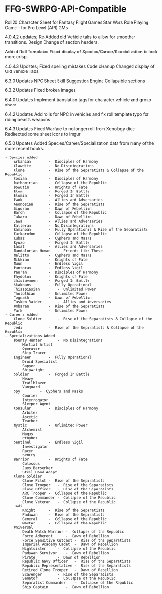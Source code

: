 # FFG-SWRPG-API-Compatible
Roll20 Character Sheet for Fantasy Flight Games Star Wars Role Playing Game - for Pro Level (API) GMs

4.0.4.2 updates;
Re-Added old Vehicle tabs to allow for smoother transitions.
Design Change of section headers.

Added Roll Templates
Fixed display of Species/Career/Specialization to look more crisp.

4.0.4.3 Updates;
Fixed spelling mistakes
Code cleanup
Changed display of Old Vehicle Tabs

6.3.0 Updates
NPC Sheet
Skill Suggestion Engine
Collapsible sections

6.3.2 Updates
Fixed broken images.

6.4.0 Updates
Implement translation tags for character vehicle and group sheet

6.4.2 Updates
Add rolls for NPC in vehicles and fix roll template typo for riding beasts weapons

6.4.3 Updates
Fixed Warfare to no longer roll from Xenology dice
Redirected some sheet icons to imgur

6.5.0 Updates
Added Species/Career/Specialization data from many of the more recent books.

	- Species added
		Arkanian		-  Disciples of Harmony
		Clawdite		-  No Disintegrations	
		Clone			-  Rise of the Separatists & Collapse of the Republic
		Cosian			-  Disciples of Harmony
		Dathomirian		-  Collapse of the Republic
		Dowutin			-  Knights of Fate
		Elom			-  Forged In Battle
		Elomin			-  Forged In Battle
		Ewok			-  Allies and Adversaries
		Geonosian		-  Rise of the Separatists
		Gigoran			-  Dawn of Rebellion
		Harch			-  Collapse of the Republic
		Iakaru			-  Dawn of Rebellion
		Jawa			-  Allies and Adversaries
		Kalleran		-  No Disintegrations
		Kaminoan		-  Fully Operational & Rise of the Separatists
		Karkarodon		-  Collapse of the Republic
		Kubaz			-  Cyphers and Masks
		Kyuzo			-  Forged In Battle
		Lasat			-  Allies and Adversaries
		Mandalorian Human	-  Friends Like These
		Melitto			-  Cyphers and Masks
		Mikkian			-  Knights of Fate
		Muun			-  Endless Vigil
		Pantoran		-  Endless Vigil
		Pau'an			-  Disciples of Harmony
		Phydolon		-  Knights of Fate
		Shistavanen		-  Forged In Battle
		Skakoans		-  Fully Operational
		Thisspiasian		-  Unlimited Power
		Tholothian		-  Unlimited Power
		Tognath			-  Dawn of Rebellion
		Tusken Raider		-  Allies and Adversaries
		Umbaran			-  Rise of the Separatists
		Vurk			-  Unlimited Power
	- Careers Added
		Clone Soldier		-  Rise of the Separatists & Collapse of the Republic
		Jedi			-  Rise of the Separatists & Collapse of the Republic
	- Specializations Added
		Bounty Hunter		-  No Disintegrations
			Martial Artist
			Operator
			Skip Tracer
		Engineer		-  Fully Operational
			Droid Specialist
			Sapper
			Shipwright
		Soldier			-  Forged In Battle
			Heavy
			Trailblazer
			Vanguard
		Spy			-  Cyphers and Masks
			Courier
			Interrogator
			Sleeper Agent
		Consular		-  Disciples of Harmony
			Arbiter
			Ascetic
			Teacher
		Mystic			-  Unlimited Power
			Alchemist
			Magus
			Prophet
		Sentinel		-  Endless Vigil
			Investigator
			Racer
			Sentry
		Warrior			-  Knights of Fate
			Colossus
			Juyo Berserker
			Steel Hand Adept
		Clone Soldier
			Clone Pilot	-  Rise of the Separatists
			Clone Trooper	-  Rise of the Separatists
			Clone Officer   -  Rise of the Separatists
			ARC Trooper	-  Collapse of the Republic
			Clone Commander	-  Collapse of the Republic
			Clone Veteran	-  Collapse of the Republic
		Jedi
			Knight		-  Rise of the Separatists
			Padawan		-  Rise of the Separatists
			General		-  Collapse of the Republic
			Master		-  Collapse of the Republic
		Universal
			Death Watch Warrior	-  Collapse of the Republic
			Force Adherent		-  Dawn of Rebellion
			Force Sensitive Outcast	-  Rise of the Separatists
			Imperial Academy Cadet	-  Dawn of Rebellion
			Nightsister		-  Collapse of the Republic
			Padawan Survivor	-  Dawn of Rebellion
			Pirate			-  Dawn of Rebellion
			Republic Navy Officer	-  Rise of the Separatists
			Republic Representative	-  Rise of the Separatists
			Retired Clone Trooper	-  Dawn of Rebellion
			Scavenger		-  Rise of the Separatists
			Senator			-  Collapse of the Republic
			Separatist Commander	-  Collapse of the Republic
			Ship Captain		-  Dawn of Rebellion
	
